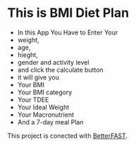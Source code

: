 # This is BMI Diet Plan
- In this App You Have to Enter Your
- weight,
- age,
- hieght,
- gender and activity level
- and click the calculate button
- it will give you
- Your BMI
- Your BMI category
- Your TDEE
- Your Ideal Weight
- Your Macronutrient
- And a 7-day meal Plan

This project is conected with [BetterFAST](https://bettrfast.in).


